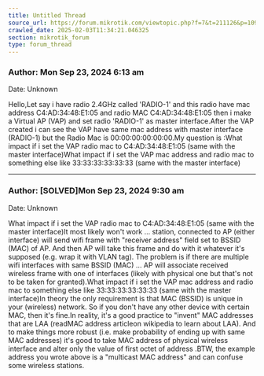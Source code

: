 ```yaml
---
title: Untitled Thread
source_url: https://forum.mikrotik.com/viewtopic.php?f=7&t=211126&p=1098631#p1098631
crawled_date: 2025-02-03T11:34:21.046325
section: mikrotik_forum
type: forum_thread
---
```


### Author: Mon Sep 23, 2024 6:13 am
Date: Unknown

Hello,Let say i have radio 2.4GHz called 'RADIO-1' and this radio have mac address C4:AD:34:48:E1:05 and radio MAC C4:AD:34:48:E1:05 then i make a Virtual AP (VAP) and set radio 'RADIO-1' as master interface.After the VAP created i can see the VAP have same mac address with master interface (RADIO-1) but the Radio Mac is 00:00:00:00:00:00.My question is :What impact if i set the VAP radio mac to C4:AD:34:48:E1:05 (same with the master interface)What impact if i set the VAP mac address and radio mac to something else like 33:33:33:33:33:33 (same with the master interface)


---
### Author: [SOLVED]Mon Sep 23, 2024 9:30 am
Date: Unknown

What impact if i set the VAP radio mac to C4:AD:34:48:E1:05 (same with the master interface)It most likely won't work ... station, connected to AP (either interface) will send wifi frame with "receiver address" field set to BSSID (MAC) of AP. And then AP will take this frame and do with it whatever it's supposed (e.g. wrap it with VLAN tag). The problem is if there are multiple wifi interfaces with same BSSID (MAC) ... AP will associate received wireless frame with one of interfaces (likely with physical one but that's not to be taken for granted).What impact if i set the VAP mac address and radio mac to something else like 33:33:33:33:33:33 (same with the master interface)In theory the only requirement is that MAC (BSSID) is unique in your (wireless) network. So if you don't have any other device with certain MAC, then it's fine.In reality, it's a good practice to "invent" MAC addresses that are LAA (readMAC address articleon wikipedia to learn about LAA). And to make things more robust (i.e. make probability of ending up with same MAC addresses) it's good to take MAC address of physical wireless interface and alter only the value of first octet of address .BTW, the example address you wrote above is a "multicast MAC address" and can confuse some wireless stations.

